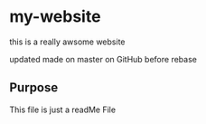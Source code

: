 # my-website

this is a really awsome website

updated made on master on GitHub before rebase

## Purpose

This file is just a readMe File
